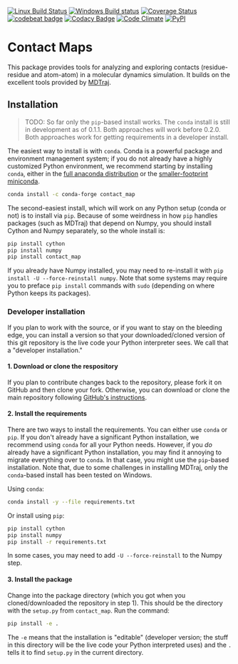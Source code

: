 [![Linux Build Status](https://travis-ci.org/dwhswenson/contact_map.svg?branch=master)](https://travis-ci.org/dwhswenson/contact_map)
[![Windows Build status](https://ci.appveyor.com/api/projects/status/em3fo96sjrg2vmcc/branch/master?svg=true)](https://ci.appveyor.com/project/dwhswenson/contact-map/branch/master)
[![Coverage Status](https://coveralls.io/repos/github/dwhswenson/contact_map/badge.svg?branch=master)](https://coveralls.io/github/dwhswenson/contact_map?branch=master)
[![codebeat badge](https://codebeat.co/badges/c7fb604a-35a8-4ccf-afea-18d6bd494726)](https://codebeat.co/projects/github-com-dwhswenson-contact_map-master)
[![Codacy Badge](https://api.codacy.com/project/badge/Grade/f7f3cf53698e4655ac8895f13fa5dea6)](https://www.codacy.com/app/dwhswenson/contact_map?utm_source=github.com&amp;utm_medium=referral&amp;utm_content=dwhswenson/contact_map&amp;utm_campaign=Badge_Grade)
[![Code Climate](https://codeclimate.com/github/dwhswenson/contact_map/badges/gpa.svg)](https://codeclimate.com/github/dwhswenson/contact_map)
[![PyPI](https://img.shields.io/pypi/v/contact-map.svg)](https://pypi.python.org/pypi/contact-map/)

# Contact Maps

This package provides tools for analyzing and exploring contacts
(residue-residue and atom-atom) in a molecular dynamics simulation. It
builds on the excellent tools provided by [MDTraj](http://mdtraj.org).

## Installation

> TODO: So far only the `pip`-based install works. The `conda` install is
> still in development as of 0.1.1. Both approaches will work before 0.2.0.
> Both approaches work for getting requirements in a developer install.

The easiest way to install is with `conda`. Conda is a powerful package and
environment management system; if you do not already have a highly
customized Python environment, we recommend starting by installing `conda`,
either in the [full anaconda
distribution](https://www.anaconda.com/download/) or the [smaller-footprint
miniconda](https://conda.io/miniconda.html).

```bash
conda install -c conda-forge contact_map
```

The second-easiest install, which will work on any Python setup (conda or
not) is to install via `pip`. Because of some weirdness in how `pip` handles
packages (such as MDTraj) that depend on Numpy, you should install Cython
and Numpy separately, so the whole install is:

```bash
pip install cython
pip install numpy
pip install contact_map
```

If you already have Numpy installed, you may need to re-install it with `pip
install -U --force-reinstall numpy`. Note that some systems may require you
to preface `pip install` commands with `sudo` (depending on where Python
keeps its packages).


### Developer installation

If you plan to work with the source, or if you want to stay on the bleeding
edge, you can install a version so that your downloaded/cloned version of
this git repository is the live code your Python interpreter sees. We call
that a "developer installation."

#### 1. Download or clone the respository

If you plan to contribute changes back to the repository, please fork it on
GitHub and then clone your fork. Otherwise, you can download or clone the
main repository following [GitHub's
instructions](https://help.github.com/articles/cloning-a-repository/).

#### 2. Install the requirements

There are two ways to install the requirements. You can either use `conda`
or `pip`. If you don't already have a significant Python installation, we
recommend using `conda` for all your Python needs. However, if you *do*
already have a significant Python installation, you may find it annoying to
migrate everything over to `conda`. In that case, you might use the
`pip`-based installation. Note that, due to some challenges in installing
MDTraj, only the `conda`-based install has been tested on Windows.

Using `conda`:

```bash
conda install -y --file requirements.txt
```

Or install using `pip`:

```bash
pip install cython
pip install numpy
pip install -r requirements.txt
```

In some cases, you may need to add `-U --force-reinstall` to the Numpy step.

#### 3. Install the package

Change into the package directory (which you got when you cloned/downloaded
the repository in step 1). This should be the directory with the `setup.py`
from `contact_map`. Run the command:

```bash
pip install -e .
```

The `-e` means that the installation is "editable" (developer version; the
stuff in this directory will be the live code your Python interpreted uses)
and the `.` tells it to find `setup.py` in the current directory.
